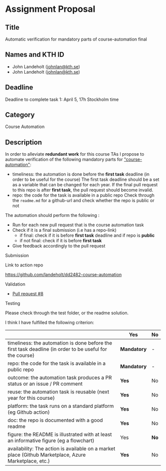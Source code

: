# Assignment Proposal

## Title

Automatic verification for mandatory parts of course-automation final

## Names and KTH ID

-   John Landeholt (johnlan@kth.se)
-   John Landeholt (johnlan@kth.se)

## Deadline

Deadline to complete task 1: April 5, 17h Stockholm time

## Category

Course Automation

## Description

In order to alleviate __redundant work__ for this course TAs I propose to automate verification of the following mandatory parts for ["course-automation"](https://github.com/KTH/devops-course/blob/2022/grading-criteria.md#course-automation):

-   timeliness: the automation is done before the __first task__ deadline (in order to be useful for the course)
        The first task deadline should be a set as a variable that can be changed for each year. If the final pull request to this repo is after __first task__, the pull request should become invalid.
-   repo: the code for the task is available in a public repo
        Check through the `readme.md` for a github-url and check whether the repo is public or not

The automation should perform the following :

-   Run for each new pull request that is the course automation task
-   Check if it is a final submission (i.e has a repo-link)
    - if final: check if it is before __first task__ deadline and if repo is __public__
    - if not final: check if it is before __first task__
-   Give feedback accordingly to the pull request


Submission


Link to action repo

https://github.com/landeholt/dd2482-course-automation

Validation

- [Pull request #8](https://github.com/landeholt/dd2482-course-automation/pull/8)


Testing

Please check through the test folder, or the readme solution.

I think I have fulfilled the following criterion: 


|                                             | Yes | No | 
|-------------------------------------------- | ----|----|
|timeliness: the automation is done before the first task deadline (in order to be useful for the course) | **Mandatory** | - |
|repo: the code for the task is available in a public repo  | **Mandatory**| - | 
|outcome: the automation task produces a PR status or an issue / PR comment | **Yes** | No |
|reuse: the automation task is reusable (next year for this course) | **Yes** | No | 
|platform: the task runs on a standard platform (eg Github action) | **Yes** | No | 
|doc: the repo is documented with a good readme | **Yes**  | No | 
|figure: the README is illustrated with at least an informative figure (eg a flowchart) | Yes | **No** | 
|availability: The action is available on a market place (Github Marketplace, Azure Marketplace, etc.) | **Yes** | No | 
